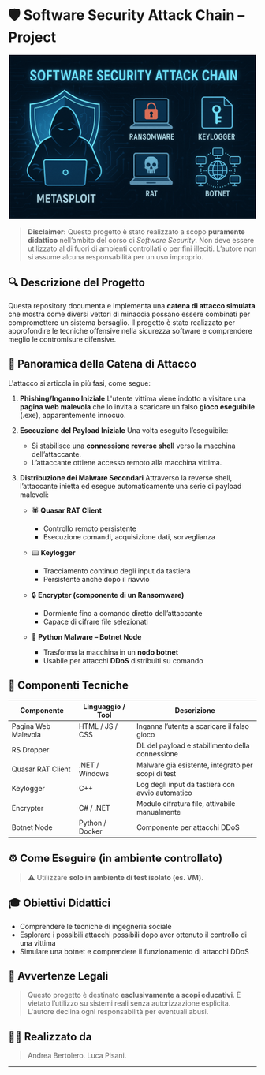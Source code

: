 # 🛡️ Software Security Attack Chain – Project

<p align="center">
  <img src="attack-chain.png" alt="Attack Chain Diagram" width="500"/>
</p>

> **Disclaimer:** Questo progetto è stato realizzato a scopo **puramente didattico** nell’ambito del corso di *Software Security*. Non deve essere utilizzato al di fuori di ambienti controllati o per fini illeciti. L’autore non si assume alcuna responsabilità per un uso improprio.

## 🔍 Descrizione del Progetto

Questa repository documenta e implementa una **catena di attacco simulata** che mostra come diversi vettori di minaccia possano essere combinati per compromettere un sistema bersaglio. Il progetto è stato realizzato per approfondire le tecniche offensive nella sicurezza software e comprendere meglio le contromisure difensive.

## 🧪 Panoramica della Catena di Attacco

L'attacco si articola in più fasi, come segue:

1. **Phishing/Inganno Iniziale**
   L'utente vittima viene indotto a visitare una **pagina web malevola** che lo invita a scaricare un falso **gioco eseguibile** (.exe), apparentemente innocuo.

2. **Esecuzione del Payload Iniziale**
   Una volta eseguito l’eseguibile:

   * Si stabilisce una **connessione reverse shell** verso la macchina dell’attaccante.
   * L’attaccante ottiene accesso remoto alla macchina vittima.

3. **Distribuzione dei Malware Secondari**
   Attraverso la reverse shell, l’attaccante inietta ed esegue automaticamente una serie di payload malevoli:

   * 🕷️ **Quasar RAT Client**

     * Controllo remoto persistente
     * Esecuzione comandi, acquisizione dati, sorveglianza
   * ⌨️ **Keylogger**

     * Tracciamento continuo degli input da tastiera
     * Persistente anche dopo il riavvio
   * 🔒 **Encrypter (componente di un Ransomware)**

     * Dormiente fino a comando diretto dell’attaccante
     * Capace di cifrare file selezionati
   * 🐍 **Python Malware – Botnet Node**

     * Trasforma la macchina in un **nodo botnet**
     * Usabile per attacchi **DDoS** distribuiti su comando

## 🧩 Componenti Tecniche

| Componente          | Linguaggio / Tool     | Descrizione                                        |
| ------------------- | --------------------- | -------------------------------------------------- |
| Pagina Web Malevola | HTML / JS / CSS       | Inganna l’utente a scaricare il falso gioco        |
| RS Dropper          |                       | DL del payload e stabilimento della connessione    |
| Quasar RAT Client   | .NET / Windows        | Malware già esistente, integrato per scopi di test |
| Keylogger           | C++                   | Log degli input da tastiera con avvio automatico   |
| Encrypter           | C# / .NET             | Modulo cifratura file, attivabile manualmente      |
| Botnet Node         | Python / Docker       | Componente per attacchi DDoS                       |

## ⚙️ Come Eseguire (in ambiente controllato)

> ⚠️ Utilizzare **solo in ambiente di test isolato (es. VM)**.

## 🎓 Obiettivi Didattici

* Comprendere le tecniche di ingegneria sociale
* Esplorare i possibili attacchi possibili dopo aver ottenuto il controllo di una vittima
* Simulare una botnet e comprendere il funzionamento di attacchi DDoS

## 🚨 Avvertenze Legali

> Questo progetto è destinato **esclusivamente a scopi educativi**.
> È vietato l’utilizzo su sistemi reali senza autorizzazione esplicita.
> L'autore declina ogni responsabilità per eventuali abusi.


## 🤙🏻 Realizzato da

> Andrea Bertolero.
> Luca Pisani.

---

